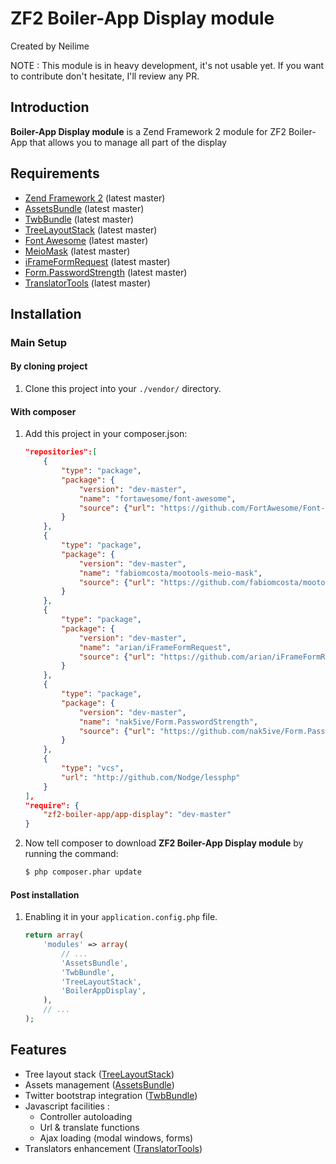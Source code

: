 ZF2 Boiler-App Display module
=====================

Created by Neilime

NOTE : This module is in heavy development, it's not usable yet.
If you want to contribute don't hesitate, I'll review any PR.

Introduction
------------

__Boiler-App Display module__ is a Zend Framework 2 module for ZF2 Boiler-App that allows you to manage all part of the display

Requirements
------------

* [Zend Framework 2](https://github.com/zendframework/zf2) (latest master)
* [AssetsBundle](https://github.com/neilime/zf2-assets-bundle) (latest master)
* [TwbBundle](https://github.com/neilime/zf2-twb-bundle) (latest master) 
* [TreeLayoutStack](https://github.com/neilime/zf2-tree-layout-stack) (latest master) 
* [Font Awesome](https://github.com/fortawesome/font-awesome) (latest master)
* [MeioMask](https://github.com/fabiomcosta/mootools-meio-mask) (latest master)
* [iFrameFormRequest](https://github.com/arian/iFrameFormRequest) (latest master)
* [Form.PasswordStrength](https://github.com/nak5ive/Form.PasswordStrength) (latest master)
* [TranslatorTools](https://github.com/neilime/zf2-translator-tools) (latest master) 

Installation
------------

### Main Setup

#### By cloning project

1. Clone this project into your `./vendor/` directory.

#### With composer

1. Add this project in your composer.json:

    ```json
    "repositories":[
        {
            "type": "package",
            "package": {
                "version": "dev-master",
                "name": "fortawesome/font-awesome",
                "source": {"url": "https://github.com/FortAwesome/Font-Awesome.git","type": "git","reference": "master"}
            }
        },
        {
            "type": "package",
            "package": {
                "version": "dev-master",
                "name": "fabiomcosta/mootools-meio-mask",
                "source": {"url": "https://github.com/fabiomcosta/mootools-meio-mask.git","type": "git","reference": "master"}
            }
        },
        {
            "type": "package",
            "package": {
                "version": "dev-master",
                "name": "arian/iFrameFormRequest",
                "source": {"url": "https://github.com/arian/iFrameFormRequest.git","type": "git","reference": "master"}
            }
        },
        {
            "type": "package",
            "package": {
                "version": "dev-master",
                "name": "nak5ive/Form.PasswordStrength",
                "source": {"url": "https://github.com/nak5ive/Form.PasswordStrength.git","type": "git","reference": "master"}
            }
        },
        {
	        "type": "vcs",
	        "url": "http://github.com/Nodge/lessphp"
	    }
    ],
    "require": {
        "zf2-boiler-app/app-display": "dev-master"
    }
    ```

2. Now tell composer to download __ZF2 Boiler-App Display module__ by running the command:

    ```bash
    $ php composer.phar update
    ```

#### Post installation

1. Enabling it in your `application.config.php` file.

    ```php
    return array(
        'modules' => array(
            // ...
            'AssetsBundle',
	        'TwbBundle',
	        'TreeLayoutStack',
	        'BoilerAppDisplay',
        ),
        // ...
    );
    ```

## Features

- Tree layout stack ([TreeLayoutStack](https://github.com/neilime/zf2-tree-layout-stack))
- Assets management ([AssetsBundle](https://github.com/neilime/zf2-assets-bundle))
- Twitter bootstrap integration ([TwbBundle](https://github.com/neilime/zf2-twb-bundle))
- Javascript facilities : 
    - Controller autoloading
    - Url & translate functions
    - Ajax loading (modal windows, forms)
- Translators enhancement ([TranslatorTools](https://github.com/neilime/zf2-translator-tools))